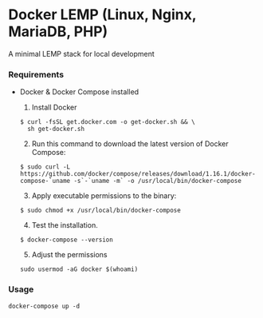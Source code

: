 # Docker LEMP (Linux, Nginx, MariaDB, PHP)
A minimal LEMP stack for local development

### Requirements
  - Docker & Docker Compose installed

    1. Install Docker

      ```
      $ curl -fsSL get.docker.com -o get-docker.sh && \
        sh get-docker.sh
      ```

    2. Run this command to download the latest version of Docker Compose:
      ```
      $ sudo curl -L https://github.com/docker/compose/releases/download/1.16.1/docker-compose-`uname -s`-`uname -m` -o /usr/local/bin/docker-compose
      ```

    3. Apply executable permissions to the binary:
      ```
      $ sudo chmod +x /usr/local/bin/docker-compose
      ```

    4. Test the installation.
      ```
      $ docker-compose --version
      ```

    5. Adjust the permissions
      ```
      sudo usermod -aG docker $(whoami)
      ```

### Usage

`docker-compose up -d`

